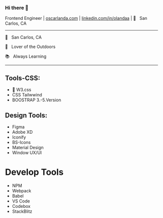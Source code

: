 ### Hi there 👋

Frontend Engineer | [oscarlanda.com](https://oscarlanda.com) | [linkedin.com/in/olandaa](https://www.linkedin.com/in/olandaa/) | 🌵 &nbsp; San Carlos, CA

<hr>

🌵 &nbsp; San Carlos, CA

🌲 &nbsp; Lover of the Outdoors

📚 &nbsp; Always Learning

<hr>

## Tools-CSS:

- 🔭 W3.css
- CSS Tailwwind
- BOOSTRAP 3.-5.Version

## Design Tools:
- Figma 
- Adobe XD
- Iconify
- BS-Icons
- Material Design
- Window UX/UI

# Develop Tools
- NPM
- Webpack
- Babel
- VS Code
- Codebox
- StackBlitz


<!--
**landa125/landa125** is a ✨ _special_ ✨ repository because its `README.md` (this file) appears on your GitHub profile.

Here are some ideas to get you started:

- 🔭 I’m currently working on ...
- 🌱 I’m currently learning ...
- 👯 I’m looking to collaborate on ...
- 🤔 I’m looking for help with ...
- 💬 Ask me about ...
- 📫 How to reach me: ...
- 😄 Pronouns: ...
- ⚡ Fun fact: Took on the journey of programing the world.
-->
